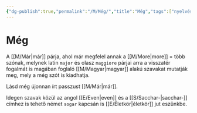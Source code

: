```yaml
---
{"dg-publish":true,"permalink":"/M/Még/","title":"Még","tags":["nyelvészet"],"created":"2024-02-02T01:03","updated":"2024-10-25T23:25"}
---
```



# Még

A [[M/Már\|már]] párja, ahol már megfelel annak a [[M/More\|more]] = több szónak, melynek latin `major` és olasz `maggiore` párjai arra a visszatér fogalmát is magában foglaló [[M/Magyar\|magyar]] alakú szavakat mutatják meg, mely a még szót is kiadhatja.  

Lásd még újonnan írt passzust [[M/Már\|már]].  

Idegen szavak közül az angol [[E/Even\|even]] és a [[S/Sacchar-\|sacchar-]] címhez is tehető német `sogar` kapcsán is [[E/Életkör\|életkör]] jut eszünkbe.  